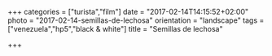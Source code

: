 +++
categories = ["turista","film"]
date = "2017-02-14T14:15:52+02:00"
photo = "2017-02-14-semillas-de-lechosa"
orientation = "landscape"
tags = ["venezuela","hp5","black & white"]
title = "Semillas de lechosa"

+++
